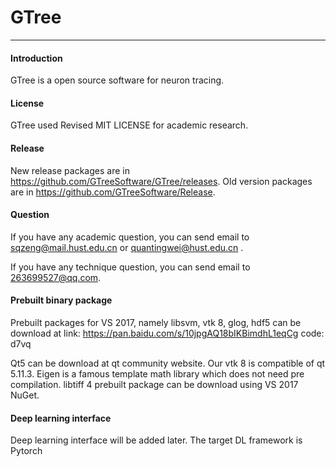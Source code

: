 # GTree

---
#### Introduction

GTree is a open source software for neuron tracing.

#### License

GTree used Revised MIT LICENSE for academic research.

#### Release
New release packages are in https://github.com/GTreeSoftware/GTree/releases. Old version packages are in  https://github.com/GTreeSoftware/Release.

#### Question

If you have any academic question, you can send email to [sqzeng@mail.hust.edu.cn](sqzeng@mail.hust.edu.cn) or [quantingwei@hust.edu.cn](quantingwei@hust.edu.cn) .

If you have any technique question, you can send email to [263699527@qq.com](263699527@qq.com).


#### Prebuilt binary package
Prebuilt packages for VS 2017, namely libsvm, vtk 8, glog, hdf5 can be download at link: https://pan.baidu.com/s/10jpgAQ18bIKBimdhL1eqCg 
code: d7vq

Qt5 can be download at qt community website. Our vtk 8 is compatible of qt 5.11.3.
Eigen is a famous template math library which does not need pre compilation. 
libtiff 4 prebuilt package can be download using VS 2017 NuGet.

#### Deep learning interface
Deep learning interface will be added later. The target DL framework is Pytorch
